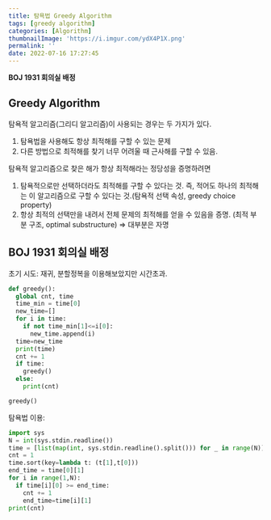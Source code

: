 ```yaml
---
title: 탐욕법 Greedy Algorithm
tags: [greedy algorithm]
categories: [Algorithm]
thumbnailImage: 'https://i.imgur.com/ydX4P1X.png'
permalink: ''
date: 2022-07-16 17:27:45
---
```


**BOJ 1931 회의실 배정**

<!-- excerpt -->
<!-- toc -->

## Greedy Algorithm

탐욕적 알고리즘(그리디 알고리즘)이 사용되는 경우는 두 가지가 있다.

1. 탐욕법을 사용해도 항상 최적해를 구할 수 있는 문제
2. 다른 방법으로 최적해를 찾기 너무 어려울 때 근사해를 구할 수 있음.

탐욕적 알고리즘으로 찾은 해가 항상 최적해라는 정당성을 증명하려면

1. 탐욕적으로만 선택하더라도 최적해를 구할 수 있다는 것. 즉, 적어도 하나의 최적해는 이 알고리즘으로 구할 수 있다는 것.(탐욕적 선택 속성, greedy choice property)
2. 항상 최적의 선택만을 내려서 전체 문제의 최적해를 얻을 수 있음을 증명. (최적 부분 구조, optimal substructure) ⇒ 대부분은 자명

## BOJ 1931 회의실 배정

초기 시도: 재귀, 분할정복을 이용해보았지만 시간초과.

```python
def greedy():
  global cnt, time
  time_min = time[0]
  new_time=[]
  for i in time:
    if not time_min[1]<=i[0]:
      new_time.append(i)
  time=new_time
  print(time)
  cnt += 1
  if time:
    greedy()
  else:
    print(cnt)

greedy()
```

탐욕법 이용:

```python
import sys
N = int(sys.stdin.readline())
time = [list(map(int, sys.stdin.readline().split())) for _ in range(N)]
cnt = 1
time.sort(key=lambda t: (t[1],t[0]))
end_time = time[0][1]
for i in range(1,N):
  if time[i][0] >= end_time:
    cnt += 1
    end_time=time[i][1]
print(cnt)
```
